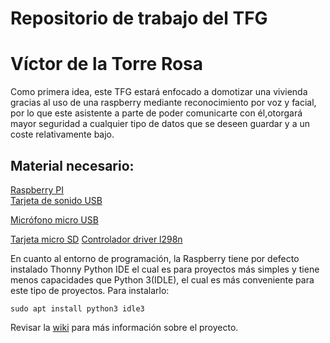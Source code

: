 # Repositorio de trabajo del TFG
# Víctor de la Torre Rosa

Como primera idea, este TFG estará enfocado a domotizar una vivienda
gracias al uso de una raspberry mediante reconocimiento por voz y facial, por lo
que este asistente a parte de poder comunicarte con él,otorgará mayor seguridad 
a cualquier tipo de datos que se deseen guardar y a un coste relativamente bajo.

## Material necesario:

[Raspberry PI](https://www.amazon.es/Raspberry-Pi-Modelo-Placa-Color/dp/B07BFH96M3/ref=sr_1_1_mod_primary_new?__mk_es_ES=%C3%85M%C3%85%C5%BD%C3%95%C3%91&crid=37PD244AWZZT5&keywords=RASPBERRY+PI+3+MODEL+B%2B+-+Placa+de+base&qid=1695047466&s=computers&sbo=RZvfv%2F%2FHxDF%2BO5021pAnSA%3D%3D&sprefix=raspberry+pi+3+model+b+-+placa+de+base%2Ccomputers%2C108&sr=1-1)  
[Tarjeta de sonido USB](https://www.amazon.es/dp/B00DHD8PPE?ref=ppx_yo2ov_dt_b_product_details&th=1)

[Micrófono micro USB](https://www.amazon.es/gp/product/B08BHM9VVW/ref=ox_sc_act_title_1?smid=A19HXCV96LJNAY&psc=1)

[Tarjeta micro SD](https://es.aliexpress.com/item/1005004635543631.html?src=google&src=google&albch=shopping&acnt=439-079-4345&slnk=&plac=&mtctp=&albbt=Google_7_shopping&albagn=888888&isSmbAutoCall=false&needSmbHouyi=false&albcp=18928172568&albag=&trgt=&crea=es1005004635543631&netw=x&device=c&albpg=&albpd=es1005004635543631&gclid=CjwKCAjwjaWoBhAmEiwAXz8DBYf6haE6xSgjybUdS7EWzRFEFk05sSMhARAr1vwOo0HNLKLyF9iLgBoCo6UQAvD_BwE&gclsrc=aw.ds&aff_fcid=3aec91ffbc8a497c9827789aa2d28dc9-1695144512619-01772-UneMJZVf&aff_fsk=UneMJZVf&aff_platform=aaf&sk=UneMJZVf&aff_trace_key=3aec91ffbc8a497c9827789aa2d28dc9-1695144512619-01772-UneMJZVf&terminal_id=30f772f43aff415480e751d9893a0371&afSmartRedirect=y)
[Controlador driver l298n](https://www.amazon.es/OcioDual-Controlador-Motores-Driver-Stepper/dp/B07YNR5KWP/ref=asc_df_B07YNR5KWP/?tag=googshopes-21&linkCode=df0&hvadid=699788246605&hvpos=&hvnetw=g&hvrand=7518927531183041364&hvpone=&hvptwo=&hvqmt=&hvdev=c&hvdvcmdl=&hvlocint=&hvlocphy=1005492&hvtargid=pla-1875528526707&psc=1&mcid=18ec99e215033d9bab88ec609c0d53ed&gad_source=1)

En cuanto al entorno de programación, la Raspberry tiene por defecto 
instalado Thonny Python IDE el cual es para proyectos más simples y tiene menos
capacidades que Python 3(IDLE), el cual es más conveniente para este tipo de 
proyectos. Para instalarlo:

```
sudo apt install python3 idle3
``` 

Revisar la [wiki](https://github.com/RoboticsURJC/tfg-vdelatorre/wiki) para más información sobre el proyecto.
